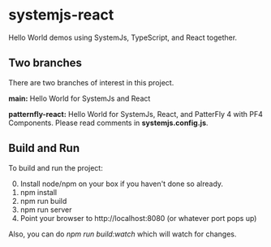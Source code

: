 # systemjs-react
Hello World demos using SystemJs, TypeScript, and React together.

## Two branches
There are two branches of interest in this project.

**main:** Hello World for SystemJs and React

**patternfly-react:**  Hello World for SystemJs, React, and PatterFly 4 with PF4 Components.  Please read comments in **systemjs.config.js**.

## Build and Run
To build and run the project:

0. Install node/npm on your box if you haven't done so already.
1. npm install
2. npm run build
3. npm run server
4. Point your browser to http://localhost:8080 (or whatever port pops up)

Also, you can do *npm run build:watch* which will watch for changes.

